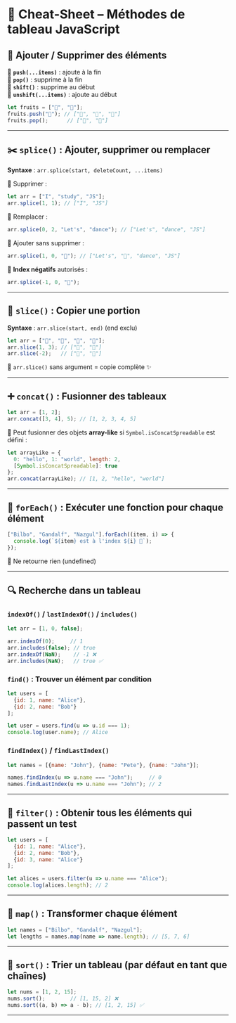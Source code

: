 
# 🧾 Cheat-Sheet – Méthodes de tableau JavaScript

## 🧩 Ajouter / Supprimer des éléments

🔹 **`push(...items)`** : ajoute à la fin  
🔹 **`pop()`** : supprime à la fin  
🔹 **`shift()`** : supprime au début  
🔹 **`unshift(...items)`** : ajoute au début  

```js
let fruits = ["🍎", "🍌"];
fruits.push("🍓"); // ["🍎", "🍌", "🍓"]
fruits.pop();      // ["🍎", "🍌"]
```

---

## ✂️ `splice()` : Ajouter, supprimer ou remplacer

**Syntaxe** : `arr.splice(start, deleteCount, ...items)`

🔸 Supprimer :
```js
let arr = ["I", "study", "JS"];
arr.splice(1, 1); // ["I", "JS"]
```

🔸 Remplacer :
```js
arr.splice(0, 2, "Let's", "dance"); // ["Let's", "dance", "JS"]
```

🔸 Ajouter sans supprimer :
```js
arr.splice(1, 0, "💃"); // ["Let's", "💃", "dance", "JS"]
```

📌 **Index négatifs** autorisés :
```js
arr.splice(-1, 0, "🎉");
```

---

## 🍰 `slice()` : Copier une portion

**Syntaxe** : `arr.slice(start, end)` (end exclu)

```js
let arr = ["🍏", "🍊", "🍒", "🍇"];
arr.slice(1, 3); // ["🍊", "🍒"]
arr.slice(-2);   // ["🍒", "🍇"]
```

📌 `arr.slice()` sans argument = copie complète ✨

---

## ➕ `concat()` : Fusionner des tableaux

```js
let arr = [1, 2];
arr.concat([3, 4], 5); // [1, 2, 3, 4, 5]
```

🧠 Peut fusionner des objets **array-like** si `Symbol.isConcatSpreadable` est défini :

```js
let arrayLike = {
  0: "hello", 1: "world", length: 2,
  [Symbol.isConcatSpreadable]: true
};
arr.concat(arrayLike); // [1, 2, "hello", "world"]
```

---

## 🔁 `forEach()` : Exécuter une fonction pour chaque élément

```js
["Bilbo", "Gandalf", "Nazgul"].forEach((item, i) => {
  console.log(`${item} est à l'index ${i} 📍`);
});
```

📌 Ne retourne rien (undefined)

---

## 🔍 Recherche dans un tableau

### `indexOf()` / `lastIndexOf()` / `includes()`
```js
let arr = [1, 0, false];

arr.indexOf(0);     // 1
arr.includes(false); // true
arr.indexOf(NaN);    // -1 ❌
arr.includes(NaN);   // true ✅
```

### `find()` : Trouver un élément par condition

```js
let users = [
  {id: 1, name: "Alice"}, 
  {id: 2, name: "Bob"}
];

let user = users.find(u => u.id === 1);
console.log(user.name); // Alice
```

### `findIndex()` / `findLastIndex()`
```js
let names = [{name: "John"}, {name: "Pete"}, {name: "John"}];

names.findIndex(u => u.name === "John");     // 0
names.findLastIndex(u => u.name === "John"); // 2
```

---

## 🧹 `filter()` : Obtenir tous les éléments qui passent un test

```js
let users = [
  {id: 1, name: "Alice"}, 
  {id: 2, name: "Bob"},
  {id: 3, name: "Alice"}
];

let alices = users.filter(u => u.name === "Alice");
console.log(alices.length); // 2
```

---

## 🔄 `map()` : Transformer chaque élément

```js
let names = ["Bilbo", "Gandalf", "Nazgul"];
let lengths = names.map(name => name.length); // [5, 7, 6]
```

---

## 🧮 `sort()` : Trier un tableau (par défaut en tant que chaînes)

```js
let nums = [1, 2, 15];
nums.sort();        // [1, 15, 2] ❌
nums.sort((a, b) => a - b); // [1, 2, 15] ✅
```

---
